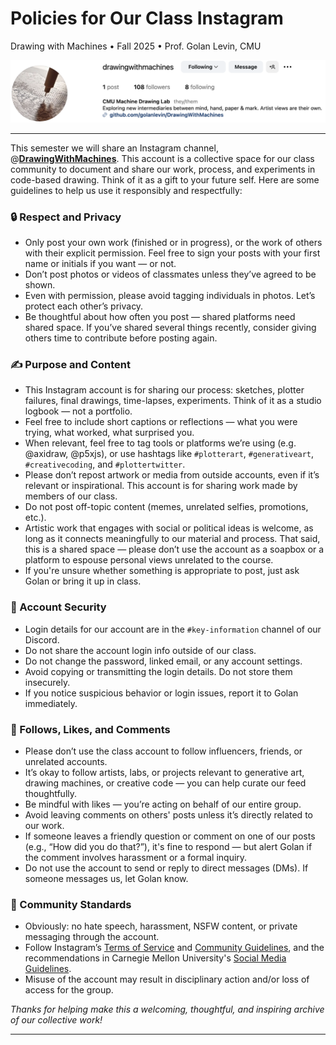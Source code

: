 
# Policies for Our Class Instagram

Drawing with Machines • Fall 2025 • Prof. Golan Levin, CMU

![class instagram banner](img/dwm_instagram_banner.png)

---

This semester we will share an Instagram channel, @[**DrawingWithMachines**](https://www.instagram.com/drawingwithmachines/). This account is a collective space for our class community to document and share our work, process, and experiments in code-based drawing. Think of it as a gift to your future self. Here are some guidelines to help us use it responsibly and respectfully:

### 🔒 Respect and Privacy

* Only post your own work (finished or in progress), or the work of others with their explicit permission. Feel free to sign your posts with your first name or initials if you want — or not.
* Don’t post photos or videos of classmates unless they’ve agreed to be shown.
* Even with permission, please avoid tagging individuals in photos. Let’s protect each other’s privacy.
* Be thoughtful about how often you post — shared platforms need shared space. If you’ve shared several things recently, consider giving others time to contribute before posting again.

### ✍️ Purpose and Content

* This Instagram account is for sharing our process: sketches, plotter failures, final drawings, time-lapses, experiments. Think of it as a studio logbook — not a portfolio.
* Feel free to include short captions or reflections — what you were trying, what worked, what surprised you.
* When relevant, feel free to tag tools or platforms we’re using (e.g. @axidraw, @p5xjs), or use hashtags like `#plotterart`, `#generativeart`, `#creativecoding`, and `#plottertwitter`.
* Please don’t repost artwork or media from outside accounts, even if it’s relevant or inspirational. This account is for sharing work made by members of our class.
* Do not post off-topic content (memes, unrelated selfies, promotions, etc.).
* Artistic work that engages with social or political ideas is welcome, as long as it connects meaningfully to our material and process. That said, this is a shared space — please don’t use the account as a soapbox or a platform to espouse personal views unrelated to the course.
* If you're unsure whether something is appropriate to post, just ask Golan or bring it up in class.

### 🔐 Account Security

* Login details for our account are in the `#key-information` channel of our Discord.
* Do not share the account login info outside of our class.
* Do not change the password, linked email, or any account settings.
* Avoid copying or transmitting the login details. Do not store them insecurely.
* If you notice suspicious behavior or login issues, report it to Golan immediately.

### 🤝 Follows, Likes, and Comments

* Please don’t use the class account to follow influencers, friends, or unrelated accounts.
* It’s okay to follow artists, labs, or projects relevant to generative art, drawing machines, or creative code — you can help curate our feed thoughtfully.
* Be mindful with likes — you’re acting on behalf of our entire group.
* Avoid leaving comments on others' posts unless it’s directly related to our work.
* If someone leaves a friendly question or comment on one of our posts (e.g., “How did you do that?”), it's fine to respond — but alert Golan if the comment involves harassment or a formal inquiry.
* Do not use the account to send or reply to direct messages (DMs). If someone messages us, let Golan know.

### 🚫 Community Standards

* Obviously: no hate speech, harassment, NSFW content, or private messaging through the account.
* Follow Instagram’s [Terms of Service](https://help.instagram.com/581066165581870) and [Community Guidelines](https://transparency.meta.com/policies/community-standards/), and the recommendations in Carnegie Mellon University's [Social Media Guidelines](https://www.cmu.edu/engage/alumni/get-involved/volunteer/current-volunteers/forms/socialmediaguidelines.pdf).
* Misuse of the account may result in disciplinary action and/or loss of access for the group.

*Thanks for helping make this a welcoming, thoughtful, and inspiring archive of our collective work!*

---